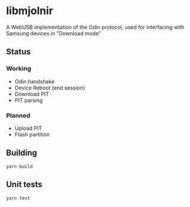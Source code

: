 # libmjolnir
A WebUSB implementation of the Odin protocol, used for interfacing with Samsung devices in "Download mode"

## Status
### Working
- Odin handshake
- Device Reboot (end session)
- Download PIT
- PIT parsing

### Planned
- Upload PIT
- Flash partition

## Building
`yarn build`

## Unit tests
`yarn test`